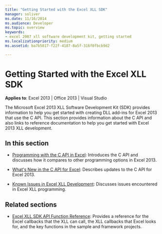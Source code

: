 ```yaml
---
title: "Getting Started with the Excel XLL SDK"
manager: soliver
ms.date: 11/16/2014
ms.audience: Developer
ms.topic: overview
keywords:
- excel 2007 xll software development kit, getting started
ms.localizationpriority: medium
ms.assetid: ba7b5817-f22f-4187-8a5f-316f0fbcb9d2

---
```


# Getting Started with the Excel XLL SDK

**Applies to**: Excel 2013 | Office 2013 | Visual Studio 
  
The Microsoft Excel 2013 XLL Software Development Kit (SDK) provides information to help you get started with creating DLL add-ins for Excel 2013 that use the C API. This section provides information about the C API and also links to reference documentation to help you get started with Excel 2013 XLL development.
  
## In this section

- [Programming with the C API in Excel](programming-with-the-c-api-in-excel.md): Introduces the C API and discusses how it compares to other programming options in Excel 2013.
    
- [What's New in the C API for Excel](what-s-new-in-the-c-api-for-excel.md): Describes updates to the C API for Excel 2013.
    
- [Known Issues in Excel XLL Development](known-issues-in-excel-xll-development.md): Discusses issues encountered in Excel XLL programming.
    
## Related sections

- [Excel XLL SDK API Function Reference](excel-xll-sdk-api-function-reference.md): Provides a reference for the Excel callbacks that the XLL can call, the XLL callbacks that Excel looks for, and the key functions in the sample and framework projects.
    


